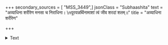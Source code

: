 +++
secondary_sources = [ "MSS_3449",]
jsonClass = "Subhaashita"
text = "अव्याधिना शरीरेण मनसा च निराधिना।  \nपूरयन्नर्थिनामाशां त्वं जीव शरदां शतम्॥"
title = "अव्याधिना शरीरेण"

+++

<details><summary>Text</summary>

अव्याधिना शरीरेण मनसा च निराधिना।  
पूरयन्नर्थिनामाशां त्वं जीव शरदां शतम्॥
</details>
